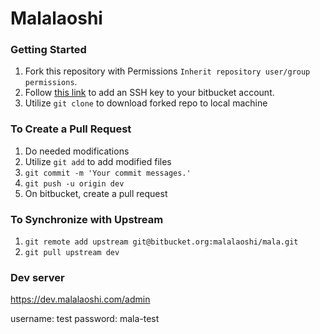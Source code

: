 # Malalaoshi

### Getting Started

1. Fork this repository with Permissions `Inherit repository user/group permissions`.
2. Follow [this link](https://confluence.atlassian.com/bitbucket/add-an-ssh-key-to-an-account-302811853.html) to add an SSH key to your bitbucket account.
3. Utilize `git clone` to download forked repo to local machine

### To Create a Pull Request

1. Do needed modifications
2. Utilize `git add` to add modified files
3. `git commit -m 'Your commit messages.'`
4. `git push -u origin dev`
5. On bitbucket, create a pull request

### To Synchronize with Upstream

1. `git remote add upstream git@bitbucket.org:malalaoshi/mala.git`
2. `git pull upstream dev`

### Dev server


<https://dev.malalaoshi.com/admin>

username: test
password: mala-test


